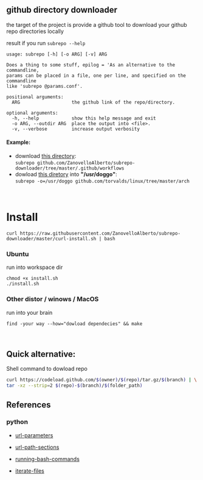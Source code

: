## github directory downloader
the target of the project is provide a github tool to download your github repo directories locally 

result if you run `subrepo --help`
```
usage: subrepo [-h] [-o ARG] [-v] ARG

Does a thing to some stuff, epilog = 'As an alternative to the commandline,
params can be placed in a file, one per line, and specified on the commandline
like 'subrepo @params.conf'.

positional arguments:
  ARG                   the github link of the repo/directory.

optional arguments:
  -h, --help            show this help message and exit
  -o ARG, --outdir ARG  place the output into <file>.
  -v, --verbose         increase output verbosity
```

#### Example:

- download [this directory](https://github.com/ZanovelloAlberto/subrepo-downloader/tree/master/.github/workflows): <br/>
  `subrepo github.com/ZanovelloAlberto/subrepo-downloader/tree/master/.github/workflows` 
- dowload [this diretory](https://github.com/torvalds/linux/tree/master/arch) into **"/usr/doggo"**: <br/> `subrepo -o=/usr/doggo github.com/torvalds/linux/tree/master/arch`

<br/>

# Install

```
curl https://raw.githubusercontent.com/ZanovelloAlberto/subrepo-downloader/master/curl-install.sh | bash
```

### Ubuntu
run into workspace dir

```
chmod +x install.sh
./install.sh
```

### Other distor / winows / MacOS

run into your brain
```
find -your way --how="dowload dependecies" && make
```
<br/>

## Quick alternative:

Shell command to dowload repo

```sh
curl https://codeload.github.com/$(owner)/$(repo)/tar.gz/$(branch) | \
tar -xz --strip=2 $(repo)-$(branch)/$(folder_path)
```


## References
### python

- [url-parameters](https://stackoverflow.com/questions/21584545)

- [url-path-sections](https://stackoverflow.com/questions/7894384/)

- [running-bash-commands](https://stackoverflow.com/questions/4256107)

- [iterate-files](https://stackoverflow.com/questions/10377998)
